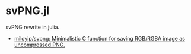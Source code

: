 # svPNG.jl

svPNG rewrite in julia.

- [miloyip/svpng: Minimalistic C function for saving RGB/RGBA image as uncompressed PNG.](https://github.com/miloyip/svpng)
